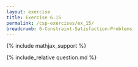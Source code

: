 ```yaml
---
layout: exercise
title: Exercise 6.15
permalink: /csp-exercises/ex_15/
breadcrumb: 6-Constraint-Satisfaction-Problems
---
```


{% include mathjax_support %}

<div><i class="arrow-up loader" data-chapter="csp-exercises" data-exercise="ex_15" data-rating="0"></i></div>
{% include_relative question.md %}
